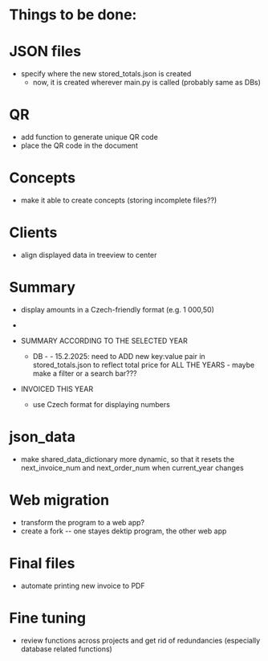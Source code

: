 # Things to be done:

# JSON files
- specify where the new stored_totals.json is created
    - now, it is created wherever main.py is called (probably same as DBs)
# QR
- add function to generate unique QR code
- place the QR code in the document

# Concepts
- make it able to create concepts (storing incomplete files??)

# Clients
- align displayed data in treeview to center

# Summary
- display amounts in a Czech-friendly format (e.g. 1 000,50)
        
- 
- SUMMARY ACCORDING TO THE SELECTED YEAR
    - DB
            -
                - 15.2.2025: need to ADD new key:value pair in stored_totals.json to reflect total price for
                ALL THE YEARS
            - maybe make a filter or a search bar??? 

- INVOICED THIS YEAR
    - use Czech format for displaying numbers

# json_data
- make shared_data_dictionary more dynamic, so that it resets the next_invoice_num and next_order_num when current_year changes

# Web migration
- transform the program to a web app?
- create a fork -- one stayes dektip program, the other web app

# Final files
- automate printing new invoice to PDF

# Fine tuning
- review functions across projects and get rid of redundancies (especially database related functions)

